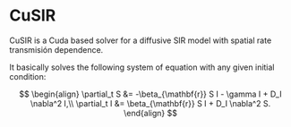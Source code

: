 # CuSIR

CuSIR is a Cuda based solver for a diffusive SIR model with spatial rate transmisión dependence. 

It basically solves the following system of equation with any given initial condition:

$$
\begin{align}
\partial_t S &= -\beta_{\mathbf{r}} S I - \gamma I + D_I \nabla^2 I,\\
\partial_t I &= \beta_{\mathbf{r}} S I + D_I \nabla^2 S.
\end{align}
$$



